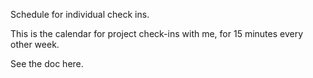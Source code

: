 Schedule for individual check ins.

This is the calendar for project check-ins with me, for 15 minutes every other week.

See the doc here. 



